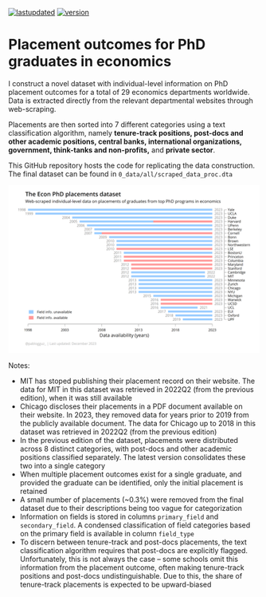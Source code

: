 
[![lastupdated](https://img.shields.io/badge/Last_updated-December_2023-blue.svg)](https://shields.io/) [![version](https://img.shields.io/badge/version-v2.0-orange.svg)](https://shields.io/)


# Placement outcomes for PhD graduates in economics

I construct a novel dataset with individual-level information on PhD placement outcomes for a total of 29 economics departments worldwide. Data is extracted directly from the relevant departmental websites through web-scraping.

Placements are then sorted into 7 different categories using a text classification algorithm, namely **tenure-track positions, 
post-docs and other academic positions, central banks, international organizations, government, think-tanks and non-profits,** and **private sector**.

This GitHub repository hosts the code for replicating the data construction. The final dataset can be found in `0_data/all/scraped_data_proc.dta`

![Data availability](2_figures/data_availability.png)

Notes:
* MIT has stoped publishing their placement record on their website. The data for MIT in this dataset was retrieved in 2022Q2 (from the previous edition), when it was still available
* Chicago discloses their placements in a PDF document available on their website. In 2023, they removed data for years prior to 2019 from the publicly available document. The data for Chicago up to 2018 in this dataset was retrieved in 2022Q2 (from the previous edition)
* In the previous edition of the dataset, placements were distributed across 8 distinct categories, with post-docs and other academic positions classified separately. The latest version consolidates these two into a single category
* When multiple placement outcomes exist for a single graduate, and provided the graduate can be identified, only the initial placement is retained
* A small number of placements (~0.3%) were removed from the final dataset due to their descriptions being too vague for categorization
* Information on fields is stored in columns `primary_field` and `secondary_field`. A condensed classification of field categories based on the primary field is available in column `field_type`
* To discern between tenure-track and post-docs placements, the text classification algorithm requires that post-docs are explicitly flagged. Unfortunately, this is not always the case &ndash; some schools omit this information from the placement outcome, often making tenure-track positions and post-docs undistinguishable. Due to this, the share of tenure-track placements is expected to be upward-biased

